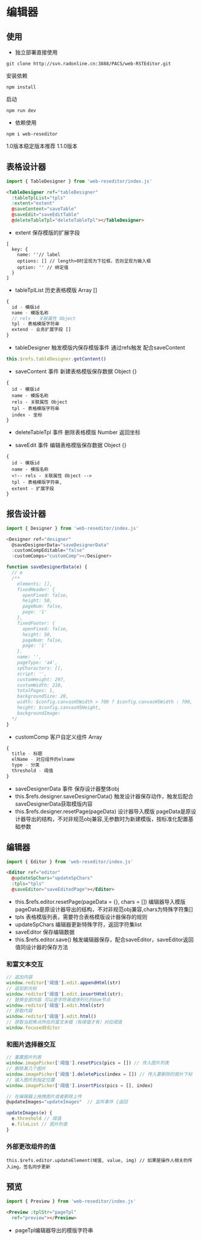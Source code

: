 # 编辑器
## 使用
- 独立部署直接使用
```
git clone http://svn.radonline.cn:3888/PACS/web-RSTEditor.git
```

安装依赖
```
npm install
```

启动
```
npm run dev
```

- 依赖使用
```
npm i web-reseditor
```
1.0版本稳定版本推荐 1.1.0版本

## 表格设计器
```js
import { TableDesigner } from 'web-reseditor/index.js'
```

```html
<TableDesigner ref="tableDesigner"
  :tableTplList="tpls" 
  :extent="extent"
  @saveContent="saveTable"
  @saveEdit="saveEditTable"
  @deleteTableTpl="deleteTableTpl"></TableDesigner>
```

- extent 保存模版的扩展字段
```
[
  key: {
    name: ''// label
    options: [] // length>0时呈现为下拉框，否则呈现为输入框
    option: '' // 绑定值
  }
]
```
- tableTplList 历史表格模版 Array []
```js
{
  id - 模版id
  name - 模版名称
  // rels - 关联属性 Object
  tpl - 表格模版字符串
  extend - 业务扩展字段 []
}
```
- tableDesigner 触发模版内保存模版事件 通过refs触发 配合saveContent
```js
this.$refs.tableDesigner.getContent()
```

- saveContent 事件 新建表格模版保存数据 Object {}
```
{
  id - 模版id
  name - 模版名称
  rels - 关联属性 Object
  tpl - 表格模版字符串
  index - 坐标
}
```

- deleteTableTpl 事件 删除表格模版 Number 返回坐标

- saveEdit 事件 编辑表格模版保存数据 Object {}
```
{
  id - 模版id
  name - 模版名称
  <!-- rels - 关联属性 Object -->
  tpl - 表格模版字符串,
  extent - 扩展字段
}
```

## 报告设计器
```js
import { Designer } from 'web-reseditor/index.js'
```

```js
<Designer ref="designer"
  @saveDesignerData="saveDesignerData"
  :customCompEditable="false"
  :customComps="customComp"></Designer>

function saveDesignerData(e) {
  // e
  /**
    elements: [],
    fixedHeader: {
      openFixed: false,
      height: 50,
      pageNum: false,
      page: '1'
    },
    fixedFooter: {
      openFixed: false,
      height: 50,
      pageNum: false,
      page: '1'
    },
    name: '',
    pageType: 'a4',
    spCharacters: [],
    script: '',
    customHeight: 297,
    customWidth: 210,
    totalPages: 1,
    backgroundSize: 20,
    width: $config.canvasH5Width > 700 ? $config.canvasH5Width : 700,
    height: $config.canvasH5Height,
    backgroundImage:
  */
}
```

- customComp 客户自定义组件 Array
```js
{
  title - 标题
  elName - 对应组件的elname
  type - 分类
  threshold - 阈值
}
```

- saveDesignerData 事件 保存设计器整体obj
- this.$refs.designer.saveDesignerData() 触发设计器保存动作，触发后配合saveDesignerData获取模版内容
- this.$refs.designer.resetPage(pageData) 设计器导入模版 pageData是原设计器导出的结构，不对非规范obj兼容,无参数时为新建模版，按标准化配置基础参数

## 编辑器
```js
import { Editor } from 'web-reseditor/index.js'
```

```html
<Editor ref="editor"
  @updateSpChars="updateSpChars"
  :tpls="tpls"
  @saveEditor="saveEditedPage"></Editor>
```
- this.$refs.editor.resetPage(pageData = {}, chars = []) 编辑器导入模版 pageData是原设计器导出的结构，不对非规范obj兼容,chars为特殊字符集[]
- tpls 表格模版列表，需要符合表格模版设计器保存的规则
- updateSpChars 编辑器更新特殊字符，返回字符集list
- saveEditor 保存编辑数据
- this.$refs.editor.save() 触发编辑器保存，配合saveEditor，saveEditor返回值同设计器的保存方法

### 和富文本交互
```js
// 追加内容
window.reditor['阈值'].edit.appendHtml(str)
// 追加到光标
window.reditor['阈值'].edit.insertHtml(str);
// 替换全部内容 可以是字符串或序列化的dom节点
window.reditor['阈值'].edit.html(str) 
// 获取内容
window.reditor['阈值'].edit.html()
// 获取当前焦点所在的富文本框（有阈值才有）对应阈值
window.focusedEditor
```

### 和图片选择器交互
```js
// 重置图片列表
window.imagePicker['阈值'].resetPics(pics = []) // 传入图片列表
// 删除某几个图片
window.imagePicker['阈值'].deletePics(index = []) // 传入要删除的图片下标
// 插入图片到指定位置
window.imagePicker['阈值'].insertPics(pics = [], index)

// 在编辑器上拖拽图片或者删除上传
@updateImages="updateImages"  // 监听事件 {返回

updateImages(e) {
  e.threshold // 阈值
  e.fileList // 图片列表
}
```
### 外部更改组件的值
```
this.$refs.editor.updateElement(域值, value, img) // 如果是操作人相关的传入img，签名同步更新
```

## 预览
```js
import { Preview } from 'web-reseditor/index.js'
```

```html
<Preview :tplStr="pageTpl"
  ref="preview"></Preview>
```

- pageTpl编辑器导出的模版字符串